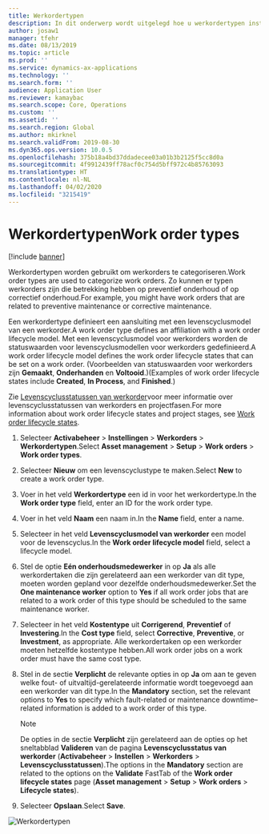 ```yaml
---
title: Werkordertypen
description: In dit onderwerp wordt uitgelegd hoe u werkordertypen instelt in Activabeheer.
author: josaw1
manager: tfehr
ms.date: 08/13/2019
ms.topic: article
ms.prod: ''
ms.service: dynamics-ax-applications
ms.technology: ''
ms.search.form: ''
audience: Application User
ms.reviewer: kamaybac
ms.search.scope: Core, Operations
ms.custom: ''
ms.assetid: ''
ms.search.region: Global
ms.author: mkirknel
ms.search.validFrom: 2019-08-30
ms.dyn365.ops.version: 10.0.5
ms.openlocfilehash: 375b18a4bd37ddadecee03a01b3b2125f5cc8d0a
ms.sourcegitcommit: 4f9912439ff78acf0c754d5bff972c4b85763093
ms.translationtype: HT
ms.contentlocale: nl-NL
ms.lasthandoff: 04/02/2020
ms.locfileid: "3215419"
---
```

# <a name="work-order-types"></a><span data-ttu-id="2d97f-103">Werkordertypen</span><span class="sxs-lookup"><span data-stu-id="2d97f-103">Work order types</span></span>

[!include [banner](../../includes/banner.md)]

 

<span data-ttu-id="2d97f-104">Werkordertypen worden gebruikt om werkorders te categoriseren.</span><span class="sxs-lookup"><span data-stu-id="2d97f-104">Work order types are used to categorize work orders.</span></span> <span data-ttu-id="2d97f-105">Zo kunnen er typen werkorders zijn die betrekking hebben op preventief onderhoud of op correctief onderhoud.</span><span class="sxs-lookup"><span data-stu-id="2d97f-105">For example, you might have work orders that are related to preventive maintenance or corrective maintenance.</span></span>

<span data-ttu-id="2d97f-106">Een werkordertype definieert een aansluiting met een levenscyclusmodel van een werkorder.</span><span class="sxs-lookup"><span data-stu-id="2d97f-106">A work order type defines an affiliation with a work order lifecycle model.</span></span> <span data-ttu-id="2d97f-107">Met een levenscyclusmodel voor werkorders worden de statuswaarden voor levenscyclusmodellen voor werkorders gedefinieerd.</span><span class="sxs-lookup"><span data-stu-id="2d97f-107">A work order lifecycle model defines the work order lifecycle states that can be set on a work order.</span></span> <span data-ttu-id="2d97f-108">(Voorbeelden van statuswaarden voor werkorders zijn **Gemaakt**, **Onderhanden** en **Voltooid**.)</span><span class="sxs-lookup"><span data-stu-id="2d97f-108">(Examples of work order lifecycle states include **Created**, **In Process**, and **Finished**.)</span></span>

<span data-ttu-id="2d97f-109">Zie [Levenscyclusstatussen van werkorder](work-order-lifecycle-states.md)voor meer informatie over levenscyclusstatussen van werkorders en projectfasen.</span><span class="sxs-lookup"><span data-stu-id="2d97f-109">For more information about work order lifecycle states and project stages, see [Work order lifecycle states](work-order-lifecycle-states.md).</span></span>

1. <span data-ttu-id="2d97f-110">Selecteer **Activabeheer** \> **Instellingen** \> **Werkorders** \> **Werkordertypen**.</span><span class="sxs-lookup"><span data-stu-id="2d97f-110">Select **Asset management** \> **Setup** \> **Work orders** \> **Work order types**.</span></span>
2. <span data-ttu-id="2d97f-111">Selecteer **Nieuw** om een levenscyclustype te maken.</span><span class="sxs-lookup"><span data-stu-id="2d97f-111">Select **New** to create a work order type.</span></span>
3. <span data-ttu-id="2d97f-112">Voer in het veld **Werkordertype** een id in voor het werkordertype.</span><span class="sxs-lookup"><span data-stu-id="2d97f-112">In the **Work order type** field, enter an ID for the work order type.</span></span>
4. <span data-ttu-id="2d97f-113">Voer in het veld **Naam** een naam in.</span><span class="sxs-lookup"><span data-stu-id="2d97f-113">In the **Name** field, enter a name.</span></span>
5. <span data-ttu-id="2d97f-114">Selecteer in het veld **Levenscyclusmodel van werkorder** een model voor de levenscyclus.</span><span class="sxs-lookup"><span data-stu-id="2d97f-114">In the **Work order lifecycle model** field, select a lifecycle model.</span></span>
5. <span data-ttu-id="2d97f-115">Stel de optie **Eén onderhoudsmedewerker** in op **Ja** als alle werkordertaken die zijn gerelateerd aan een werkorder van dit type, moeten worden gepland voor dezelfde onderhoudsmedewerker.</span><span class="sxs-lookup"><span data-stu-id="2d97f-115">Set the **One maintenance worker** option to **Yes** if all work order jobs that are related to a work order of this type should be scheduled to the same maintenance worker.</span></span>
6. <span data-ttu-id="2d97f-116">Selecteer in het veld **Kostentype** uit **Corrigerend**, **Preventief** of **Investering**.</span><span class="sxs-lookup"><span data-stu-id="2d97f-116">In the **Cost type** field, select **Corrective**, **Preventive**, or **Investment**, as appropriate.</span></span> <span data-ttu-id="2d97f-117">Alle werkordertaken op een werkorder moeten hetzelfde kostentype hebben.</span><span class="sxs-lookup"><span data-stu-id="2d97f-117">All work order jobs on a work order must have the same cost type.</span></span>
7. <span data-ttu-id="2d97f-118">Stel in de sectie **Verplicht** de relevante opties in op **Ja** om aan te geven welke fout- of uitvaltijd-gerelateerde informatie wordt toegevoegd aan een werkorder van dit type.</span><span class="sxs-lookup"><span data-stu-id="2d97f-118">In the **Mandatory** section, set the relevant options to **Yes** to specify which fault-related or maintenance downtime–related information is added to a work order of this type.</span></span>

    > [!NOTE]
    > <span data-ttu-id="2d97f-119">De opties in de sectie **Verplicht** zijn gerelateerd aan de opties op het sneltabblad **Valideren** van de pagina **Levenscyclusstatus van werkorder** (**Activabeheer** \> **Instellen** \> **Werkorders** \> **Levenscyclusstatussen**).</span><span class="sxs-lookup"><span data-stu-id="2d97f-119">The options in the **Mandatory** section are related to the options on the **Validate** FastTab of the **Work order lifecycle states** page (**Asset management** \> **Setup** \> **Work orders** \> **Lifecycle states**).</span></span>

8. <span data-ttu-id="2d97f-120">Selecteer **Opslaan**.</span><span class="sxs-lookup"><span data-stu-id="2d97f-120">Select **Save**.</span></span>

![Werkordertypen](media/16-setup-for-work-orders.png)

